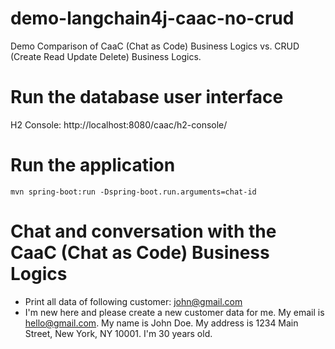 # demo-langchain4j-caac-no-crud
Demo Comparison of CaaC (Chat as Code) Business Logics vs. CRUD (Create Read Update Delete) Business Logics.

# Run the database user interface
H2 Console: http://localhost:8080/caac/h2-console/

# Run the application
```
mvn spring-boot:run -Dspring-boot.run.arguments=chat-id
```

# Chat and conversation with the CaaC (Chat as Code) Business Logics
- Print all data of following customer: john@gmail.com 
- I'm new here and please create a new customer data for me.
  My email is hello@gmail.com.
  My name is John Doe.
  My address is 1234 Main Street, New York, NY 10001.
  I'm 30 years old.
